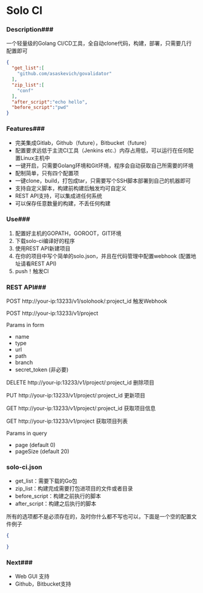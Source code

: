 # Solo CI

### Description###

一个轻量级的Golang CI/CD工具，全自动clone代码，构建，部署，只需要几行配置即可

```json
{
  "get_list":[
    "github.com/asaskevich/govalidator"
  ],
  "zip_list":[
    "conf"
  ],
  "after_script":"echo hello",
  "before_script":"pwd"
}
```

### Features###

- 完美集成Gitlab，Github（future），Bitbucket（future）
- 配置要求远低于主流CI工具（Jenkins etc.）内存占用低，可以运行在任何配置Linux主机中
- 一键开启，只需要Golang环境和Git环境，程序会自动获取自己所需要的环境
- 配制简单，只有四个配置项
- 一键clone，build，打包成tar，只需要写个SSH脚本部署到自己的机器即可
- 支持自定义脚本，构建前构建后触发均可自定义
- REST API支持，可以集成进任何系统
- 可以保存任意数量的构建，不丢任何构建

### Use###

1. 配置好主机的GOPATH，GOROOT，GIT环境 
2. 下载solo-ci编译好的程序
3. 使用REST API新建项目
4. 在你的项目中写个简单的solo.json，并且在代码管理中配置webhook (配置地址请看REST API)
5. push！触发CI

### REST API###

POST    http://your-ip:13233/v1/solohook/:project_id  触发Webhook

POST    http://your-ip:13233/v1/project 

Params in form

- name
- type
- url
- path
- branch
- secret_token (非必要)

DELETE      http://your-ip:13233/v1/project/:project_id     删除项目

PUT         http://your-ip:13233/v1/project/:project_id     更新项目

GET         http://your-ip:13233/v1/project/:project_id     获取项目信息

GET         http://your-ip:13233/v1/project                 获取项目列表
   
Params in query

- page (default 0)
- pageSize (default 20)

### solo-ci.json

- get_list：需要下载的Go包
- zip_list：构建完成需要打包进项目的文件或者目录
- before_script：构建之前执行的脚本
- after_script：构建之后执行的脚本

所有的选项都不是必须存在的，及时你什么都不写也可以，下面是一个空的配置文件例子

```json
{
  
}
```

### Next###

- Web GUI 支持
- Github，Bitbucket支持